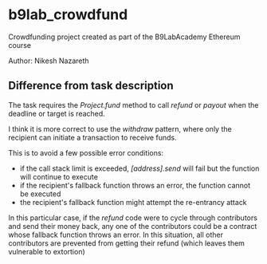 # b9lab_crowdfund

Crowdfunding project created as part of the B9LabAcademy Ethereum course

Author: Nikesh Nazareth

## Difference from task description

The task requires the _Project.fund_ method to call _refund_ or _payout_ when the deadline or target is reached.

I think it is more correct to use the *withdraw* pattern, where only the recipient can initiate a transaction to receive funds.

This is to avoid a few possible error conditions:
  - if the call stack limit is exceeded, _[address].send_ will fail but the function will continue to execute
  - if the recipient's fallback function throws an error, the function cannot be executed
  - the recipient's fallback function might attempt the re-entrancy attack
  
  
In this particular case, if the _refund_ code were to cycle through contributors and send their money back, any one of the contributors could be a contract whose fallback function throws an error. 
In this situation, all other contributors are prevented from getting their refund (which leaves them vulnerable to extortion)